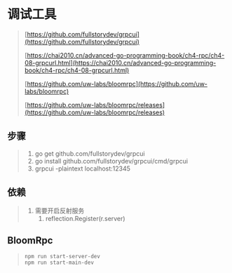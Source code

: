 # 调试工具

> [https://github.com/fullstorydev/grpcui](https://github.com/fullstorydev/grpcui)
>
> [https://chai2010.cn/advanced-go-programming-book/ch4-rpc/ch4-08-grpcurl.html](https://chai2010.cn/advanced-go-programming-book/ch4-rpc/ch4-08-grpcurl.html)
>
> [https://github.com/uw-labs/bloomrpc](https://github.com/uw-labs/bloomrpc)
>
> [https://github.com/uw-labs/bloomrpc/releases](https://github.com/uw-labs/bloomrpc/releases)

## 步骤

> 1. go get github.com/fullstorydev/grpcui
> 2. go install github.com/fullstorydev/grpcui/cmd/grpcui
> 3. grpcui -plaintext localhost:12345

## 依赖

> 1. 需要开启反射服务
>    1. reflection.Register\(r.server\)

## BloomRpc

> ```
> npm run start-server-dev
> npm run start-main-dev
> ```



